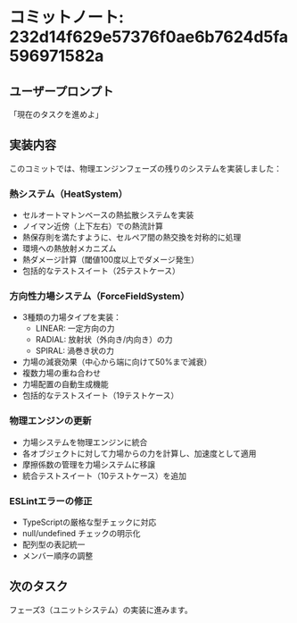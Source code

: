 # コミットノート: 232d14f629e57376f0ae6b7624d5fa596971582a

## ユーザープロンプト

「現在のタスクを進めよ」

## 実装内容

このコミットでは、物理エンジンフェーズの残りのシステムを実装しました：

### 熱システム（HeatSystem）

- セルオートマトンベースの熱拡散システムを実装
- ノイマン近傍（上下左右）での熱流計算
- 熱保存則を満たすように、セルペア間の熱交換を対称的に処理
- 環境への熱放射メカニズム
- 熱ダメージ計算（閾値100度以上でダメージ発生）
- 包括的なテストスイート（25テストケース）

### 方向性力場システム（ForceFieldSystem）

- 3種類の力場タイプを実装：
  - LINEAR: 一定方向の力
  - RADIAL: 放射状（外向き/内向き）の力
  - SPIRAL: 渦巻き状の力
- 力場の減衰効果（中心から端に向けて50%まで減衰）
- 複数力場の重ね合わせ
- 力場配置の自動生成機能
- 包括的なテストスイート（19テストケース）

### 物理エンジンの更新

- 力場システムを物理エンジンに統合
- 各オブジェクトに対して力場からの力を計算し、加速度として適用
- 摩擦係数の管理を力場システムに移譲
- 統合テストスイート（10テストケース）を追加

### ESLintエラーの修正

- TypeScriptの厳格な型チェックに対応
- null/undefined チェックの明示化
- 配列型の表記統一
- メンバー順序の調整

## 次のタスク

フェーズ3（ユニットシステム）の実装に進みます。
